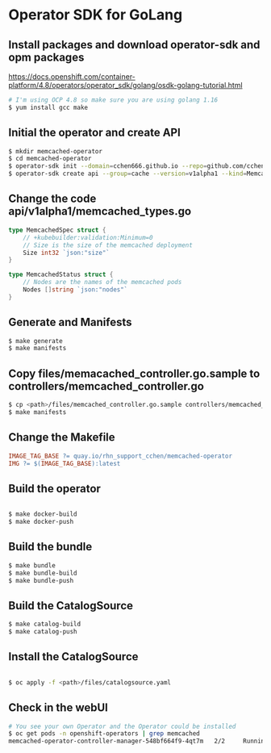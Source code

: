 # Operator SDK for GoLang

## Install packages and download operator-sdk and opm packages

<https://docs.openshift.com/container-platform/4.8/operators/operator_sdk/golang/osdk-golang-tutorial.html>

~~~bash
# I'm using OCP 4.8 so make sure you are using golang 1.16
$ yum install gcc make
~~~

## Initial the operator and create API

~~~bash
$ mkdir memcached-operator
$ cd memcached-operator
$ operator-sdk init --domain=cchen666.github.io --repo=github.com/cchen666/memcached-operator
$ operator-sdk create api --group=cache --version=v1alpha1 --kind=Memcached
~~~

## Change the code api/v1alpha1/memcached_types.go

~~~go
type MemcachedSpec struct {
    // +kubebuilder:validation:Minimum=0
    // Size is the size of the memcached deployment
    Size int32 `json:"size"`
}

type MemcachedStatus struct {
    // Nodes are the names of the memcached pods
    Nodes []string `json:"nodes"`
}

~~~

## Generate and Manifests

~~~bash
$ make generate
$ make manifests
~~~

## Copy files/memacached_controller.go.sample to controllers/memcached_controller.go

~~~bash
$ cp <path>/files/memcached_controller.go.sample controllers/memcached_controller.go
$ make manifests
~~~

## Change the Makefile

~~~makefile
IMAGE_TAG_BASE ?= quay.io/rhn_support_cchen/memcached-operator
IMG ?= $(IMAGE_TAG_BASE):latest
~~~

## Build the operator

~~~bash

$ make docker-build
$ make docker-push

~~~

## Build the bundle

~~~bash
$ make bundle
$ make bundle-build
$ make bundle-push
~~~

## Build the CatalogSource

~~~bash
$ make catalog-build
$ make catalog-push
~~~

## Install the CatalogSource

~~~bash

$ oc apply -f <path>/files/catalogsource.yaml

~~~

## Check in the webUI

~~~bash
# You see your own Operator and the Operator could be installed
$ oc get pods -n openshift-operators | grep memcached
memcached-operator-controller-manager-548bf664f9-4qt7m   2/2     Running     0          26s
~~~
